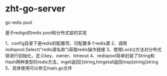 # zht-go-server
go redis pool

基于redigo的redis pool和分布式锁的实现

1、config目录下是redis的配置项，可配置多个redis源
2、调用redispool.Select("redis源名称")获取redis操作链接
3、使用Lock()方法对分布式锁进行初始化，定义key、owner、timeout
4、redispool简单封装了String和Hash两种类型的redis方法，mget返回[]string,hmgetall返回map[string]string
5、具体使用可以参见main.go文件
